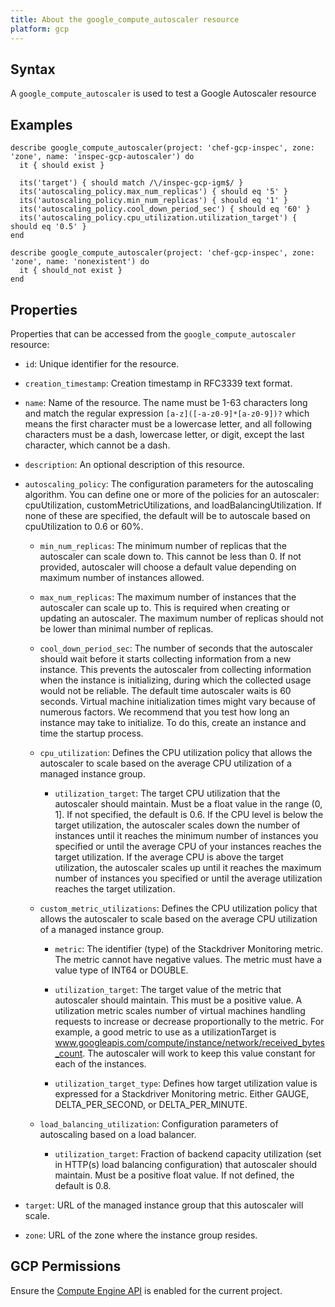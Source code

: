 ```yaml
---
title: About the google_compute_autoscaler resource
platform: gcp
---
```


## Syntax
A `google_compute_autoscaler` is used to test a Google Autoscaler resource

## Examples
```
describe google_compute_autoscaler(project: 'chef-gcp-inspec', zone: 'zone', name: 'inspec-gcp-autoscaler') do
  it { should exist }

  its('target') { should match /\/inspec-gcp-igm$/ }
  its('autoscaling_policy.max_num_replicas') { should eq '5' }
  its('autoscaling_policy.min_num_replicas') { should eq '1' }
  its('autoscaling_policy.cool_down_period_sec') { should eq '60' }
  its('autoscaling_policy.cpu_utilization.utilization_target') { should eq '0.5' }
end

describe google_compute_autoscaler(project: 'chef-gcp-inspec', zone: 'zone', name: 'nonexistent') do
  it { should_not exist }
end
```

## Properties
Properties that can be accessed from the `google_compute_autoscaler` resource:

  * `id`: Unique identifier for the resource.

  * `creation_timestamp`: Creation timestamp in RFC3339 text format.

  * `name`: Name of the resource. The name must be 1-63 characters long and match the regular expression `[a-z]([-a-z0-9]*[a-z0-9])?` which means the first character must be a lowercase letter, and all following characters must be a dash, lowercase letter, or digit, except the last character, which cannot be a dash.

  * `description`: An optional description of this resource.

  * `autoscaling_policy`: The configuration parameters for the autoscaling algorithm. You can define one or more of the policies for an autoscaler: cpuUtilization, customMetricUtilizations, and loadBalancingUtilization.  If none of these are specified, the default will be to autoscale based on cpuUtilization to 0.6 or 60%.

    * `min_num_replicas`: The minimum number of replicas that the autoscaler can scale down to. This cannot be less than 0. If not provided, autoscaler will choose a default value depending on maximum number of instances allowed.

    * `max_num_replicas`: The maximum number of instances that the autoscaler can scale up to. This is required when creating or updating an autoscaler. The maximum number of replicas should not be lower than minimal number of replicas.

    * `cool_down_period_sec`: The number of seconds that the autoscaler should wait before it starts collecting information from a new instance. This prevents the autoscaler from collecting information when the instance is initializing, during which the collected usage would not be reliable. The default time autoscaler waits is 60 seconds.  Virtual machine initialization times might vary because of numerous factors. We recommend that you test how long an instance may take to initialize. To do this, create an instance and time the startup process.

    * `cpu_utilization`: Defines the CPU utilization policy that allows the autoscaler to scale based on the average CPU utilization of a managed instance group.

        * `utilization_target`: The target CPU utilization that the autoscaler should maintain. Must be a float value in the range (0, 1]. If not specified, the default is 0.6.  If the CPU level is below the target utilization, the autoscaler scales down the number of instances until it reaches the minimum number of instances you specified or until the average CPU of your instances reaches the target utilization.  If the average CPU is above the target utilization, the autoscaler scales up until it reaches the maximum number of instances you specified or until the average utilization reaches the target utilization.

    * `custom_metric_utilizations`: Defines the CPU utilization policy that allows the autoscaler to scale based on the average CPU utilization of a managed instance group.

        * `metric`: The identifier (type) of the Stackdriver Monitoring metric. The metric cannot have negative values.  The metric must have a value type of INT64 or DOUBLE.

        * `utilization_target`: The target value of the metric that autoscaler should maintain. This must be a positive value. A utilization metric scales number of virtual machines handling requests to increase or decrease proportionally to the metric.  For example, a good metric to use as a utilizationTarget is www.googleapis.com/compute/instance/network/received_bytes_count. The autoscaler will work to keep this value constant for each of the instances.

        * `utilization_target_type`: Defines how target utilization value is expressed for a Stackdriver Monitoring metric. Either GAUGE, DELTA_PER_SECOND, or DELTA_PER_MINUTE.

    * `load_balancing_utilization`: Configuration parameters of autoscaling based on a load balancer.

        * `utilization_target`: Fraction of backend capacity utilization (set in HTTP(s) load balancing configuration) that autoscaler should maintain. Must be a positive float value. If not defined, the default is 0.8.

  * `target`: URL of the managed instance group that this autoscaler will scale.

  * `zone`: URL of the zone where the instance group resides.



## GCP Permissions

Ensure the [Compute Engine API](https://console.cloud.google.com/apis/library/compute.googleapis.com/) is enabled for the current project.
